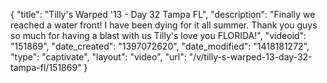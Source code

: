 {
    "title": "Tilly's Warped '13 - Day 32 Tampa FL",
    "description": "Finally we reached a water front! I have been dying for it all summer. Thank you guys so much for having a blast with us Tilly's love you FLORIDA!",
    "videoid": "151869",
    "date_created": "1397072620",
    "date_modified": "1418181272",
    "type": "captivate",
    "layout": "video",
    "url": "\/v\/tilly-s-warped-13-day-32-tampa-fl\/151869"
}